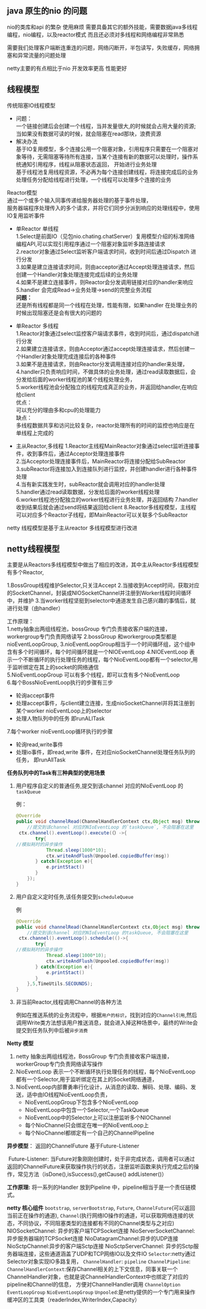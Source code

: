 ## java 原生的nio 的问题

nio的类库和api 的繁杂 使用麻烦
需要具备其它的额外技能，需要数据java多线程编程，nio编程，以及reactor模式 而且还必须对多线程和网络编程非常熟悉

需要我们处理客户端断连重连的问题，网络闪断开，半包读写，失败缓存，网络拥塞和异常流量的问题处理


netty主要的有点相比于nio  开发效率更高 性能更好

## 线程模型
传统阻塞IO线程模型  
* 问题：   
    一个链接创建后会创建一个线程，当并发量很大,的时候就会占用大量的资源;当如果没有数据可读的时候，就会阻塞在read那块，浪费资源    
* 解决办法  
    基于IO复用模型，多个连接公用一个阻塞对象，引用程序只需要在一个阻塞对象等待，无需阻塞等待所有连接，当某个连接有新的数据可以处理时，操作系统通知引用程序，线程从阻塞状态返回，
    开始进行业务处理    
    基于线程池复用线程资源，不必再为每个连接创建线程，将连接完成后的业务处理任务分配给线程进行处理，一个线程可以处理多个连接的业务

Reactor模型   
    通过一个或多个输入同事传递给服务器处理的基于事件处理，         
    服务器端程序处理传入的多个请求，并将它们同步分派到响应的处理线程中，使用IO复用监听事件
      
    

* 单Reactor 单线程  
   1.Select是前面IO（见包nio.chating.chatServer）复用模型介绍的标准网络编程API,可以实现引用程序通过一个阻塞对象监听多路连接请求     
   2.reactor对象通过Select监听客户端请求时间，收到时间后通过Dispatch 进行分发       
   3.如果是建立连接请求时间，则由acceptor通过Accept处理连接请求，然后创建一个Handler对象处理连接完成后续的业务处理  
   4.如果不是建立连接事件，则Reactor会分发调用链接对应的handler来响应    
   5.handler 会完成Read->业务处理->send的完整业务流程     
   **问题：**  
  还是所有线程都是同一个线程在处理，性能有限，如果handler 在处理业务的时候出现阻塞还是会有很大的问题的
  
* 单Reactor  多线程     
    1.Reactor对象通过select监控客户端请求事件，收到时间后，通过dispatch进行分发   
    2.如果建立连接请求，则由Acceptor通过accept处理连接请求，然后创建一个Handler对象处理完成连接后的各种事件     
    3.如果不是连接请求，则由Reactor分发调用连接对应的handler来处理，    
    4.handler只负责响应时间，不做具体的业务处理，通过read读取数据后，会分发给后面的worker线程池的某个线程处理业务，   
    5.worker线程池会分配独立的线程完成真正的业务，并返回给handler,在响应给client   
   优点：  
   可以充分的理由多和cpu的处理能力    
   缺点：  
   多线程数据共享和访问比较复杂，reactor处理所有的时间的监控也响应是在单线程上完成的
   
* 主从Reactor,多线程
    1.Reactor主线程MainReactor对象通过select监听连接事件，收到事件后，通过Acceptor处理连接事件      
    2.当Acceptor处理连接事件后，MainReactor将连接分配给SubReactor  
    3.subReactor将连接加入到连接队列进行监控，并创建handler进行各种事件处理   
    4.当有新实践发生时，subReactor就会调用对应的handler处理   
    5.handler通过read读取数据，分发给后面的worker线程处理    
    6.worker线程池分配独立的worker线程进行业务处理，并返回结构
    7.handler收到结果后就会通过send将结果返回给client
    8.Reactor多线程模型，主线程可以对应多个Reactor子线程，即MainReactor可以关联多个SubReactor
    
    

netty 线程模型是基于主从reactor 多线程模型进行改进
## netty线程模型
 主要是从Reactors多线程模型中做出了相应的改进，其中主从Reactor多线程模型有多个Reactor,

 1.BossGroup线程维护Selector,只关注Accept
 2.当接收到Accept时间，获取对应的SocketChannel，封装成NIOSocketChannel并注册到Worker线程时间循环中，并维护
 3.当worker线程坚挺到selector中通道发生自己感兴趣的事情后，就进行处理（由handler）

 工作原理：  
 1.netty抽象出两组线程池，bossGroup 专门负责接收客户端的连接，workergroup专门负责网络读写 
 2.bossGroup 和workergroup类型都是nioEventLoopGroup, 
 3.nioEventLoopGroup相当于一个时间循环组，这个组中含有多个时间循环，每个时间循环就是一个NIOEventLoop
 4.NIOEventLoop 表示一个不断循环的执行处理任务的线程，每个NioEventLoop都有一个selector,用于监听绑定在其上的socket的网络通信     
 5.NioEventLoopGroup 可以有多个线程，即可以含有多个NioEventLoop    
 6.每个BossNioEventLoop执行的步骤有三步    
  * 轮询accept事件    
  * 处理accept事件，与client建立连接，生成nioSocketChannel并将其注册到某个worker nioEventLoop上的selector
  * 处理人物队列中的任务 即runALlTask  
          

7.每个worker nioEventLoop循环执行的步骤
  * 轮询read,write事件
  * 处理io事件，即read,write 事件，在对应nioSocketChannel处理任务队列的任务， 即runAllTask

**任务队列中的Task有三种典型的使用场景**

1. 用户程序自定义的普通任务,提交到该channel 对应的NIoEventLoop 的`taskQueue`

   例：

   ```java
   @Override
   public void channelRead(ChannelHandlerContext ctx,Object msg) throws Exception{
       //提交到该channel 对应的NIoEventLoop 的`taskQueue`, 不会阻塞在这里
   	ctx.channel().eventLoop().execute(（）->{
          try{
   //模拟耗时的异步操作
              Thread.sleep(1000*10);
              ctx.writeAndFlush(Unpooled.copiedBuffer(msg))
          } catch(Exception e){
              e.printStact()
          }
       });
   }
   ```

2. 用户自定义定时任务,该任务提交到`scheduleQueue`

   例 

   ```java
   @Override
   public void channelRead(ChannelHandlerContext ctx,Object msg) throws Exception{
       //提交到该channel 对应的NIoEventLoop 的taskQueue, 不会阻塞在这里
   	ctx.channel().eventLoop().schedule(()->{
          try{
   //模拟耗时的异步操作
              Thread.sleep(1000*10);
              ctx.writeAndFlush(Unpooled.copiedBuffer(msg))
          } catch(Exception e){
              e.printStact()
          }
       },5,TimeUtils.SECOUNDS);
   }
   ```

   

3. 非当前Reactor,线程调用Channel的各种方法

   例如在推送系统的业务流程中，根据`用户的标识`，找到对应的`Channel引用`,然后调用Write类方法想该用户推送消息，就会进入掉这种场景中，最终的Write会提交到任务队列中后被`异步消费`



**Netty 模型**

1. netty 抽象出两组线程池，BossGroup  专门负责接收客户端连接，workerGroup专门负责网络读写操作
2. NioEventLoop 表示一个不断循环执行处理任务的线程，每个NioEventLoop都有一个Selector,用于监听绑定在其上的Socket网络通道，
3. NioEventLoop内部曹勇串行化设计，从消息的读取、解码、处理、编码、发送，适中由IO线程NioEventLoop负责，
   - NioEventLoopGroup下包含多个NioEventLoop
   - NioEventLoop中包含一个Selector,一个TaskQueue
   - NioEventLoop中的Selector上可以注册监听多个NIOChannel
   - 每个NioChannel只会绑定在唯一的NioEventLoop上
   - 每个NioChannel都绑定有一个自己的ChannelPipeline

**异步模型**： 返回的ChannelFuture 基于Future-Listener

​		Future-Listener: 当Future对象刚刚创建时，处于非完成状态，调用者可以通过返回的ChannelFuture来获取操作执行的状态，注册监听函数来执行完成之后的操作，常见方法（isDone(),isSuccess(),getCause() addListener()）

**工作原理:**  将一系列的Handler 放到Pipeline 中，pipeline相当于是一个责任链模式。

**netty 核心组件**
`bootstrap`,
`serverBootstrap`,
`Future`,
`ChannelFuture`(可以返回当前正在操作的通道),
`Channel`(执行网络IO操作的通道，可以获取网络连接的状态，不同协议，不同阻塞类型的连接都有不同的Channel类型与之对应)
    NIOSocketChannel: 异步的客户端TCPSocket连接
    NioServerSocketChannel:异步服务器端的TCPSocket连接
    NioDatagramChannel:异步的UDP连接
    NioSctpChannel:异步的客户端Sctp连接
    NioSctpServerChannel: 异步的Sctp服务器端连接，这些通道涵盖了UDP和TCP网络IO以及文件IO
`Selector`:netty通过Selector对象实现IO多路复用，
`ChannelHandler`:
`pipeline`
`ChannelPipeline`:   
`ChannelHandlerContext`:保存Channel相关的上下文信息，同事关联一个ChannelHandler对象，也就是说ChannelHandlerContext中也绑定了对应的pipeline和Channel的信息，
方便对ChannelHandler调用
`ChannelOption`
`EventLoopGroup`
`NioEventLoopGroup`
`Unpooled`:是netty提供的一个专门用来操作缓冲区的工具类（readerIndex,WriterIndex,Capacity）
